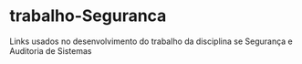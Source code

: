 # trabalho-Seguranca
Links usados no desenvolvimento do trabalho da disciplina se Segurança e Auditoria de Sistemas
